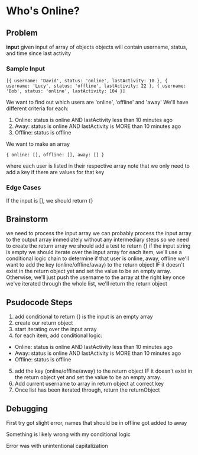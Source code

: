 # Who's Online?

## Problem

**input**
given input of array of objects
objects will contain username, status, and time since last activity

### Sample Input

`[{ username: 'David', status: 'online', lastActivity: 10 }, { username: 'Lucy', status: 'offline', lastActivity: 22 }, { username: 'Bob', status: 'online', lastActivity: 104 }]`

We want to find out which users are 'online', 'offline' and 'away'
We'll have different criteria for each:

1. Online: status is online AND lastActivity less than 10 minutes ago
2. Away: status is online AND lastActivity is MORE than 10 minutes ago
3. Offline: status is offline

We want to make an array

`{ online: [], offline: [], away: [] }`

where each user is listed in their respective array
note that we only need to add a key if there are values for that key

### Edge Cases

If the input is [], we should return {}

## Brainstorm

we need to process the input array
we can probably process the input array to the output array immediately without any intermediary steps
so we need to create the return array
we should add a test to return {} if the input string is empty
we should iterate over the input array
for each item, we'll use a conditional logic chain to determine if that user is online, away, offline
we'll want to add the key (online/offline/away) to the return object IF it doesn't exist in the return object yet and set the value to be an empty array.
Otherwise, we'll just push the username to the array at the right key
once we've iterated through the whole list, we'll return the return object

## Psudocode Steps

1. add conditional to return {} is the input is an empty array
2. create our return object
3. start iterating over the input array
4. for each item, add conditional logic:

- Online: status is online AND lastActivity less than 10 minutes ago
- Away: status is online AND lastActivity is MORE than 10 minutes ago
- Offline: status is offline

5. add the key (online/offline/away) to the return object IF it doesn't exist in the return object yet and set the value to be an empty array.
6. Add current username to array in return object at correct key
7. Once list has been iterated through, return the returnObject

## Debugging

First try got slight error, names that should be in offline got added to away

Something is likely wrong with my conditional logic

Error was with unintentional capitalization
